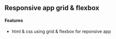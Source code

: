 ## Responsive app grid & flexbox

#### Features
* html & css using grid & flexbox for reponsive app

